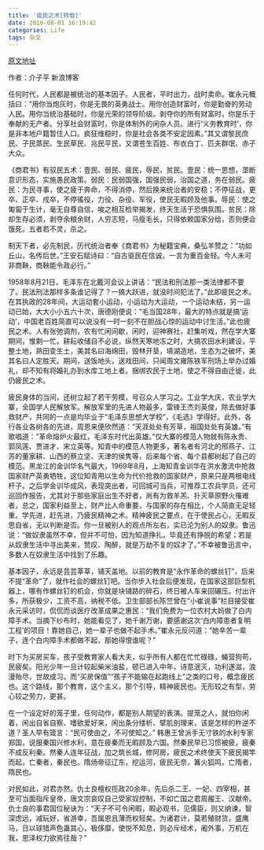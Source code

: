 ```yaml
---
title: '疲民之术[转载]'
date: 2016-08-01 16:19:42
categories: Life
tags: 杂文
---
```


[原文地址](http://blog.sina.com.cn/s/blog_4bb5d4e00101bddp.html)

作者：介子平 新浪博客

任何时代，人民都是被统治的基本因子。人民者，平时出力，战时卖命。崔永元概括曰：“用你当炮灰时，你是无畏的英勇战士。用你创造财富时，你是勤奋的劳动人民。用你当统治基础时，你是光荣的领导阶级。剥夺你的所有财富时，你是乐于奉献的无产者。分享社会财富时，你是体制外的闲杂人员。进行‘义务教育时’，你是非本地户籍暂住人口。疯狂维稳时，你是社会各类不安定因素。”其又谓黎民庶民、子民蒸民、生民草民、兆民平民，又谓苍生百姓、布衣白丁、匹夫群氓、赤子大众。

《商君书》有驭民五术：壹民、弱民、疲民，辱民，贫民。壹民：统一思想，垄断意识形态，实施愚民政策。弱民：民弱国强，国强民弱，治国之道，务在弱民。疲民：为民寻事，使之疲于奔命，不得消停，然后换来统治者的安稳；不停征战，更卒、正卒、戍卒，不停徭役，力役、杂役、军役，使民无暇顾及他事。辱民：使之匍匐于生计，毫无自尊自信，唆之相互检举揭发，终天生活于恐惧氛围。贫民：除却生存必须，剥夺余粮余财，人穷志短，马瘦毛长，只得依赖国家分给，否则便会饿死。五者若不灵，杀之。

制天下者，必先制民，历代统治者奉《商君书》为秘籍宝典，桑弘羊赞之：“功如丘山，名传后世。”王安石赋诗曰：“自古驱民在信诚，一言为重百金轻。今人未可非商鞅，商鞅能令政必行。”

1958年8月21日，毛泽东在北戴河会议上讲话：“民法和刑法那一类法律都不要了。民法刑法那样多条谁记得了？一搞大跃进，就没时间犯法了。”此即疲民之术。在其执政的28年间，大运动套小运动，小运动为大运动，一个运动未结，另一运动已始，大大小小五六十次，唐德刚便说：“毛当国28年，最大的特点就是搞‘运动’，中国老百姓简直可以说没有一时一刻不在胆战心惊的运动中讨生活。”此也疲民之术。人有张弛调剂，农有忙闲间歇，闲时，迎神赛社，赶集听戏，然在学大寨期间，惟剩一忙。耕耘收储自不必说，纵然天寒地冻之时，大搞农田水利建设，平整土地，熟田变生土，美其名曰海绵田，毁林开垦，填湖造地，生态为之破坏，美其名曰人定胜天。期间，送饭地头，送戏田间，只闻周文雍陈铁军刑场上举办过婚礼，却不知有将婚礼办到水库工地上者。捆绑农民于土地，使之不得自由迁徙，此仍疲民之术。

疲民身体的当间，还树立起了若干劳模，号召众人学习之。工业学大庆，农业学大寨，全国学人民解放军。解放军里的先进人物最多，雷锋王杰刘英俊，除去做好事救财产，共同的一点是均毕业于“毛泽东思想大学校”，《毛选》学得好。此外，各行各业各树各的先进，周恩来便欣然道：“天涯处处有芳草，祖国处处有英雄。”有歌唱道：“革命熔炉火最红，毛泽东时代出英雄。”仅大寨的模范人物就有陈永贵、郭凤莲、贾进才、宋立英等。知青中的模范人物更多，著名者有河北的邢燕子、江苏的董家耕、山西的蔡立坚、天津的侯隽等，后来每个省、每个县都树起了自己的模范。黑龙江的金训华名气最大，1969年8月，上海知青金训华在洪水激流中抢救国家财产英勇牺牲，这位知青用以生命为代价抢救的国家财产，原来只是两根电线杆子。之后学金训华成风，表现突出者，可回城可当兵，可推荐工农兵学员，还可巡回作报告，尤其对于那些家庭出生不好者，尚有为救羊羔、扑灭草原野火罹难者，总之，国家利益至上，财产比人命重要，与国家的存在相比，个人简直无足轻重。学先进，赶先进，乃疲民精神之术。精神疲民之要点，在于使民占心，无暇反思自省，无以判断是否。你一旦被别人的观点所左右，实已沦为别人的奴隶。鲁迅说：“做奴隶虽然不幸，但并不可怕，因为知道挣扎，毕竟还有挣脱的希望；若是从奴隶生活中寻出美来，赞叹、陶醉，就是万劫不复的奴才了。”不幸被鲁迅言中，多数人在奴隶生活中找到了乐趣。

基本因子，永远是芸芸莘莘，铺天盖地。以前的教育是“永作革命的螺丝钉”，后来不提“革命”了，就作社会的螺丝钉吧。当你步入社会后便发现，在国家这部巨型机器上，哪有作螺丝钉的机会，你就是块铺路的碎石，终日被人车来回碾压。付出许多，所获极少，工资不高，纳税不低。卫生部部长陈竺曾在“小崔说事”栏目接受崔永元采访时，侃侃而谈医疗改革成果之惠民：“我们免费为一位农村大妈做了白内障手术。当摘下纱布时，她能看见了，她千谢万谢，要感谢这次‘白内障患者复明工程’的项目！靠她自己，她一辈子也做不起手术。”崔永元反问道：“她辛苦一辈子，连个白内障手术都做不起，那她得恨谁呢？”

时下为买房买车，孩子受教育家人看大夫，似乎所有人都在忙忙碌碌，蝇营狗苟，民疲矣。阳光少年一旦计较起柴米油盐，顿已进入中年，诗意泯灭，功利遂滋，浪漫殆尽，世故成习。而“买房保值”“孩子不能输在起跑线上”之类的口号，概念疲民也。这个路线，那个教育，这个主义，那个引导，精神疲民也。无形较之有型，劳心较之劳力，更甚。

在一个设定好的笼子里，任何动作，都是别人期望的表演。提笼之人，就怕你闲着，闲出自省自察、嗜欲爱好来，闲出条分缕析、擘肌剖理来，该是怎样的杵逆不道？圣人早有箴言：“民可使由之，不可使知之。”
韩惠王曾派手无寸铁的水利专家郑国，说服秦国兴修水利，意在疲秦而无暇顾及六国。然秦民早已习惯被疲，疲秦不成反利秦。然秦人连年征战，加之筑长城，修阿房，疲民之术终使天下疲民揭竿而起，亡秦者，秦民也。隋炀帝征辽东，挖运河，疲民无奈，篝火狐鸣，亡隋者，隋民也。

对民如此，对君亦然。仇士良檀权揽政20余年，先后杀二王、一妃、四宰相，甚至可当面指斥皇帝，唐文宗哀叹自己受家奴控制，不如亡国之君周赧王、汉献帝。仇士良的事君固位秘诀为：“天子不可令闲暇，暇必观书，见儒臣，则又纳谏，智深虑远，减玩好，省游幸，吾属恩且薄而权轻矣。为诸君计，莫若殖财货，盛鹰马，日以球猎声色蛊其心，极侈靡，使悦不知息，则必斥经术，阇外事，万机在我，恩泽权力欲焉往哉？”
